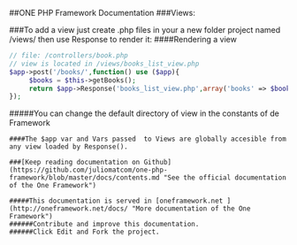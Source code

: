##ONE PHP Framework Documentation
###Views:

###To add a view just create .php files in your a new folder project named /views/ then use Response to render it:
####Rendering a view
```php
// file: /controllers/book.php
// view is located in /views/books_list_view.php
$app->post('/books/',function() use ($app){
     $books = $this->getBooks();
     return $app->Response('books_list_view.php',array('books' => $books));
});
```
#####You can change the default directory of view in the constants of de Framework   


```
####The $app var and Vars passed  to Views are globally accesible from any view loaded by Response().

###[Keep reading documentation on Github](https://github.com/juliomatcom/one-php-framework/blob/master/docs/contents.md "See the official documentation of the One Framework")

#####This documentation is served in [oneframework.net ](http://oneframework.net/docs/ "More documentation of the One Framework")
######Contribute and improve this documentation.
######Click Edit and Fork the project.